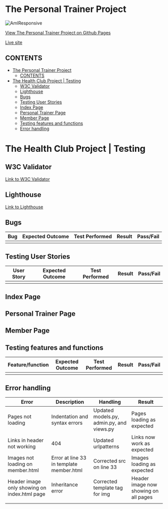 # The Personal Trainer Project

![AmIResponsive](add_link/orImg.jpg)

[View The Personal Trainer Project on Github Pages](https://github.com/helenahagman/the-personal-trainer-project/tree/main)

[Live site](https://ptproject-ec6a8ad157bf.herokuapp.com/)

## CONTENTS

- [The Personal Trainer Project](#the-personal-trainer-project)
  - [CONTENTS](#contents)
- [The Health Club Project | Testing](#the-health-club-project--testing)
  - [W3C Validator](#w3c-validator)
  - [Lighthouse](#lighthouse)
  - [Bugs](#bugs)
  - [Testing User Stories](#testing-user-stories)
  - [Index Page](#index-page)
  - [Personal Trainer Page](#personal-trainer-page)
  - [Member Page](#member-page)
  - [Testing features and functions](#testing-features-and-functions)
  - [Error handling](#error-handling)

# The Health Club Project | Testing

## W3C Validator

[Link to W3C Validator](add_link_here)

## Lighthouse

[Link to Lighthouse](add_link_here)

## Bugs

| Bug                | Expected Outcome     | Test Performed    | Result              | Pass/Fail |
| ------------------ | -------------------- | ------------------ | ------------------- | --------- |
|                    |                      |                    |                     |           |

## Testing User Stories

| User Story         | Expected Outcome     | Test Performed    | Result              | Pass/Fail |
| ------------------ | -------------------- | ------------------ | ------------------- | --------- |
|                    |                      |                    |                     |           |

## Index Page

## Personal Trainer Page

## Member Page

## Testing features and functions

| Feature/function   | Expected Outcome     | Test Performed    | Result              | Pass/Fail |
| ------------------ | -------------------- | ------------------ | ------------------- | --------- |
|                    |                      |                    |                     |           |

## Error handling

| Error              | Description          | Handling           | Result              |
| ------------------ | -------------------- | ------------------ | ------------------- |
| Pages not loading  | Indentation and syntax errors | Updated models.py, admin.py, and views.py | Pages loading as expected |
| Links in header not working | 404 | Updated urlpatterns | Links now work as expected |
| Images not loading on member.html | Error at line 33 in template member.html | Corrected src on line 33 | Images loading as expected |
| Header image only showing on index.html page | Inheritance error | Corrected template tag for img | Header image now showing on all pages |
|                    |                      |                    |                     |
